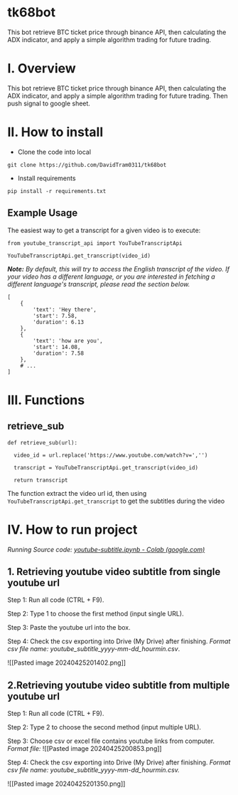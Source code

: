 # tk68bot
This bot retrieve BTC ticket price through binance API, then calculating the ADX indicator, and apply a simple algorithm trading for future trading.

# I. Overview
This bot retrieve BTC ticket price through binance API, then calculating the ADX indicator, and apply a simple algorithm trading for future trading. Then push signal to google sheet.  

# II. How to install

- Clone the code into local
  
```
git clone https://github.com/DavidTram0311/tk68bot
```
- Install requirements

```
pip install -r requirements.txt
```

## Example Usage

The easiest way to get a transcript for a given video is to execute:

```
from youtube_transcript_api import YouTubeTranscriptApi

YouTubeTranscriptApi.get_transcript(video_id)
```

***Note:** By default, this will try to access the English transcript of the video. If your video has a different language, or you are interested in fetching a different language's transcript, please read the section below.*

```
[
    {
        'text': 'Hey there',
        'start': 7.58,
        'duration': 6.13
    },
    {
        'text': 'how are you',
        'start': 14.08,
        'duration': 7.58
    },
    # ...
]
```


# III. Functions
## retrieve_sub

```
def retrieve_sub(url):

  video_id = url.replace('https://www.youtube.com/watch?v=','')

  transcript = YouTubeTranscriptApi.get_transcript(video_id)

  return transcript
```

The function extract the video url id, then using `YouTubeTranscriptApi.get_transcript` to get the subtitles during the video

# IV. How to run project
*Running Source code: [youtube-subtitle.ipynb - Colab (google.com)](https://colab.research.google.com/drive/1up7jFR7TjnlqVmqeDesIZEwva48PTsnM?authuser=1#scrollTo=z1QC0vCdVUqO)*

## 1. Retrieving youtube video subtitle from single youtube url

Step 1: Run all code (CTRL  + F9).

Step 2: Type 1 to choose the first method (input single URL).

Step 3: Paste the youtube url into the box.

Step 4: Check the csv exporting into Drive (My Drive) after finishing.
*Format csv file name: youtube_subtitle_yyyy-mm-dd_hourmin.csv*.

![[Pasted image 20240425201402.png]]
## 2.Retrieving youtube video subtitle from multiple youtube url

Step 1: Run all code (CTRL  + F9).

Step 2: Type 2 to choose the second method (input multiple URL).

Step 3: Choose csv or excel file contains youtube links from computer.
*Format file:*
![[Pasted image 20240425200853.png]]

Step 4: Check the csv exporting into Drive (My Drive) after finishing.
*Format csv file name: youtube_subtitle_yyyy-mm-dd_hourmin.csv.*

![[Pasted image 20240425201350.png]]
